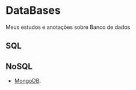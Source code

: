 # DataBases
Meus estudos e anotações sobre Banco de dados 


## SQL


## NoSQL

* [MongoDB](/NoSQL/MongoDB/MongoDB).